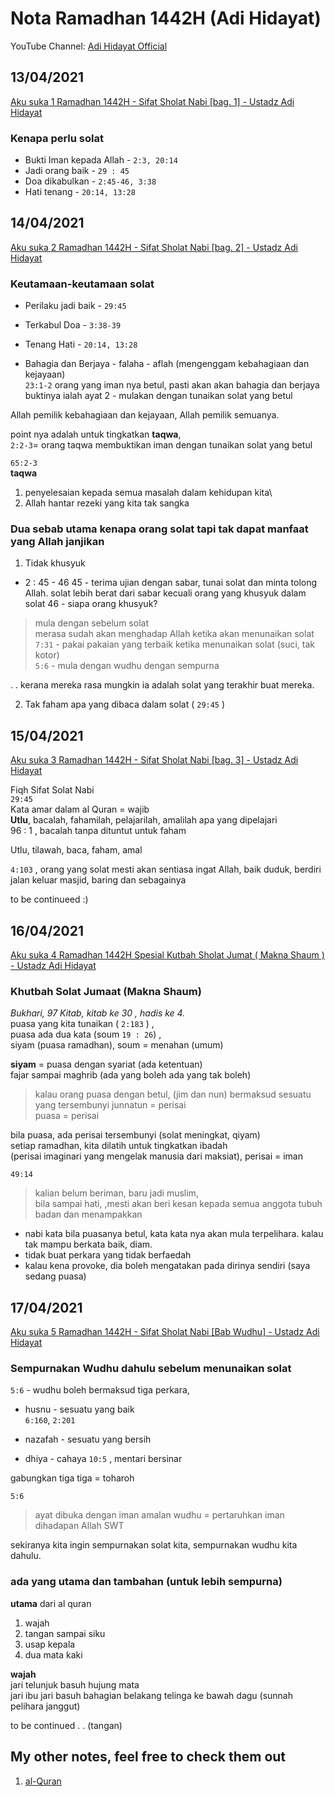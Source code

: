 # Nota Ramadhan 1442H (Adi Hidayat)

YouTube Channel: [Adi Hidayat Official](https://www.youtube.com/c/AdiHidayatOfficial)

## 13/04/2021

[Aku suka 1 Ramadhan 1442H - Sifat Sholat Nabi [bag. 1] - Ustadz Adi Hidayat](https://www.youtube.com/watch?v=qiqppYKPhS4&list=PL3iW_rlEoH5JeRQCAyMCP7iDpJqe4O9wo&index=2)

### Kenapa perlu solat

- Bukti Iman kepada Allah - `2:3, 20:14`
- Jadi orang baik - `29 : 45`
- Doa dikabulkan - `2:45-46, 3:38`
- Hati tenang - `20:14, 13:28`

## 14/04/2021

[Aku suka 2 Ramadhan 1442H - Sifat Sholat Nabi [bag. 2] - Ustadz Adi Hidayat](https://www.youtube.com/watch?v=99dyVB0NvrQ&list=PL3iW_rlEoH5JeRQCAyMCP7iDpJqe4O9wo&index=2)

### Keutamaan-keutamaan solat

- Perilaku jadi baik - `29:45`
- Terkabul Doa - `3:38-39`
- Tenang Hati - `20:14, 13:28`

- Bahagia dan Berjaya - falaha - aflah (mengenggam kebahagiaan dan kejayaan)\
`23:1-2`
orang yang iman nya betul, pasti akan akan bahagia dan berjaya
buktinya ialah ayat 2 - mulakan dengan tunaikan solat yang betul

Allah pemilik kebahagiaan dan kejayaan, Allah pemilik semuanya.

point nya adalah untuk tingkatkan **taqwa**, \
`2:2-3`= orang taqwa membuktikan iman dengan tunaikan solat yang betul

`65:2-3`\
**taqwa**

1. penyelesaian kepada semua masalah dalam kehidupan kita\
2. Allah hantar rezeki yang kita tak sangka

### **Dua sebab utama kenapa orang solat tapi tak dapat manfaat yang Allah janjikan**

1. Tidak khusyuk

- 2 : 45 - 46
45 - terima ujian dengan sabar, tunai solat dan minta tolong Allah. solat lebih berat dari sabar kecuali orang yang khusyuk dalam solat
46 - siapa orang khusyuk?

> mula dengan sebelum solat\
> merasa sudah akan menghadap Allah ketika akan menunaikan solat\
`7:31` - pakai pakaian yang terbaik ketika menunaikan solat (suci, tak kotor)\
`5:6` - mula dengan wudhu dengan sempurna

. . kerana mereka rasa mungkin ia adalah solat yang terakhir buat mereka.

2. Tak faham apa yang dibaca dalam solat ( `29:45` )

## 15/04/2021

[Aku suka 3 Ramadhan 1442H - Sifat Sholat Nabi [bag. 3] - Ustadz Adi Hidayat](https://www.youtube.com/watch?v=mfhrs-Dyv7M&list=PL3iW_rlEoH5JeRQCAyMCP7iDpJqe4O9wo&index=3)

Fiqh Sifat Solat Nabi\
`29:45`\
Kata amar dalam al Quran = wajib\
**Utlu**, bacalah, fahamilah, pelajarilah, amalilah apa yang dipelajari\
96 : 1 , bacalah tanpa dituntut untuk faham

Utlu, tilawah, baca, faham, amal

`4:103` , orang yang solat mesti akan sentiasa ingat Allah, baik duduk, berdiri jalan keluar masjid, baring dan sebagainya

to be continueed :)

## 16/04/2021

[Aku suka 4 Ramadhan 1442H Spesial Kutbah Sholat Jumat ( Makna Shaum ) - Ustadz Adi Hidayat](https://www.youtube.com/watch?v=8wTnKbTNiuU&list=PL3iW_rlEoH5JeRQCAyMCP7iDpJqe4O9wo&index=4
)

### **Khutbah Solat Jumaat (Makna Shaum)**

*Bukhari, 97 Kitab, kitab ke 30 , hadis ke 4.*\
puasa yang kita tunaikan ( `2:183` ) ,\
puasa ada dua kata (soum `19 : 26`) , \
siyam (puasa ramadhan), soum = menahan (umum)

**siyam** = puasa dengan syariat (ada ketentuan)\
fajar sampai maghrib (ada yang boleh ada yang tak boleh)

> kalau orang puasa dengan betul, (jim dan nun) bermaksud sesuatu yang tersembunyi
junnatun = perisai\
puasa = perisai

bila puasa, ada perisai tersembunyi (solat meningkat, qiyam)\
setiap ramadhan, kita dilatih untuk tingkatkan ibadah \
(perisai imaginari yang mengelak manusia dari maksiat), perisai = iman

`49:14`
> kalian belum beriman, baru jadi muslim, \
bila sampai hati, ,mesti akan beri kesan kepada semua anggota tubuh badan dan menampakkan

- nabi kata bila puasanya betul, kata kata nya akan mula terpelihara. kalau tak mampu berkata baik, diam.
- tidak buat perkara yang tidak berfaedah
- kalau kena provoke, dia boleh mengatakan pada dirinya sendiri (saya sedang puasa)

## 17/04/2021

[Aku suka 5 Ramadhan 1442H - Sifat Sholat Nabi [Bab Wudhu] - Ustadz Adi Hidayat](https://www.youtube.com/watch?v=5aK-mjnb_4Y&list=PL3iW_rlEoH5JeRQCAyMCP7iDpJqe4O9wo&index=5)

### **Sempurnakan Wudhu dahulu sebelum menunaikan solat**

`5:6` - wudhu
boleh bermaksud tiga perkara,

- husnu - sesuatu yang baik\
`6:160`, `2:201`

- nazafah - sesuatu yang bersih
- dhiya - cahaya
`10:5` , mentari bersinar

gabungkan tiga tiga = toharoh

`5:6`
> ayat dibuka dengan iman
amalan wudhu = pertaruhkan iman dihadapan Allah SWT

sekiranya kita ingin sempurnakan solat kita,
sempurnakan wudhu kita dahulu.

### ada yang utama dan tambahan (untuk lebih sempurna)

**utama** dari al quran

1. wajah
2. tangan sampai siku
3. usap kepala
4. dua mata kaki

**wajah**\
jari telunjuk basuh hujung mata\
jari ibu jari basuh bahagian belakang telinga ke bawah dagu (sunnah pelihara janggut)

to be continued . . (tangan)

## My other notes, feel free to check them out

1. [al-Quran](github.com/ariffnorhadi/al-Quran)